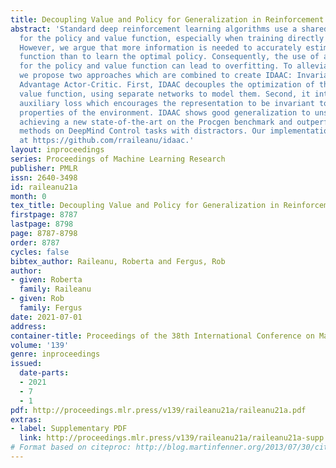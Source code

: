 ```yaml
---
title: Decoupling Value and Policy for Generalization in Reinforcement Learning
abstract: 'Standard deep reinforcement learning algorithms use a shared representation
  for the policy and value function, especially when training directly from images.
  However, we argue that more information is needed to accurately estimate the value
  function than to learn the optimal policy. Consequently, the use of a shared representation
  for the policy and value function can lead to overfitting. To alleviate this problem,
  we propose two approaches which are combined to create IDAAC: Invariant Decoupled
  Advantage Actor-Critic. First, IDAAC decouples the optimization of the policy and
  value function, using separate networks to model them. Second, it introduces an
  auxiliary loss which encourages the representation to be invariant to task-irrelevant
  properties of the environment. IDAAC shows good generalization to unseen environments,
  achieving a new state-of-the-art on the Procgen benchmark and outperforming popular
  methods on DeepMind Control tasks with distractors. Our implementation is available
  at https://github.com/rraileanu/idaac.'
layout: inproceedings
series: Proceedings of Machine Learning Research
publisher: PMLR
issn: 2640-3498
id: raileanu21a
month: 0
tex_title: Decoupling Value and Policy for Generalization in Reinforcement Learning
firstpage: 8787
lastpage: 8798
page: 8787-8798
order: 8787
cycles: false
bibtex_author: Raileanu, Roberta and Fergus, Rob
author:
- given: Roberta
  family: Raileanu
- given: Rob
  family: Fergus
date: 2021-07-01
address:
container-title: Proceedings of the 38th International Conference on Machine Learning
volume: '139'
genre: inproceedings
issued:
  date-parts:
  - 2021
  - 7
  - 1
pdf: http://proceedings.mlr.press/v139/raileanu21a/raileanu21a.pdf
extras:
- label: Supplementary PDF
  link: http://proceedings.mlr.press/v139/raileanu21a/raileanu21a-supp.pdf
# Format based on citeproc: http://blog.martinfenner.org/2013/07/30/citeproc-yaml-for-bibliographies/
---
```

